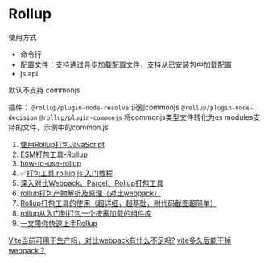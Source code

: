 # Rollup

使用方式
- 命令行
- 配置文件：支持通过异步加载配置文件，支持从已安装包中加载配置
- js api

默认不支持 commonjs

插件：
`@rollup/plugin-node-resolve` 识别commonjs
`@rollup/plugin-node-decision`
`@rollup/plugin-commonjs` 将commonjs类型文件转化为es modules支持的文件，示例中的common.js

1. [使用Rollup打包JavaScript](https://juejin.cn/post/6844903570974703629)
2. [ESM打包工具-Rollup](https://juejin.cn/post/6902059571666223112)
3. [how-to-use-rollup](https://github.com/wuhonglei/how-to-use-rollup)
4. ✅[打包工具 rollup.js 入门教程](https://www.ruanyifeng.com/blog/2022/05/rollup.html)
5. [深入对比Webpack、Parcel、Rollup打包工具](https://zhuanlan.zhihu.com/p/350601275)
6. [rollup打包产物解析及原理（对比webpack）](https://juejin.cn/post/7054752322269741064)
7. [Rollup打包工具的使用（超详细，超基础，附代码截图超简单）](https://juejin.cn/post/6844904058394771470)
8. [rollup从入门到打包一个按需加载的组件库](https://juejin.cn/post/6934698510436859912)
9. [一文带你快速上手Rollup](https://juejin.cn/post/6869551115420041229)

[Vite当前可用于生产吗，对比webpack有什么不足吗?](https://www.zhihu.com/question/447025978)
[vite多久后能干掉webpack？](https://www.zhihu.com/question/477139054)